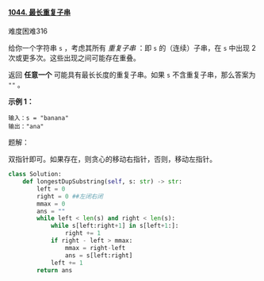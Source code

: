 #### [1044. 最长重复子串](https://leetcode-cn.com/problems/longest-duplicate-substring/)

难度困难316

给你一个字符串 `s` ，考虑其所有 *重复子串* ：即 `s` 的（连续）子串，在 `s` 中出现 2 次或更多次。这些出现之间可能存在重叠。

返回 **任意一个** 可能具有最长长度的重复子串。如果 `s` 不含重复子串，那么答案为 `""` 。

 

**示例 1：**

```
输入：s = "banana"
输出："ana"
```

题解：

双指针即可。如果存在，则贪心的移动右指针，否则，移动左指针。

```python
class Solution:
    def longestDupSubstring(self, s: str) -> str:
        left = 0
        right = 0 ##左闭右闭
        mmax = 0
        ans = ""
        while left < len(s) and right < len(s):
            while s[left:right+1] in s[left+1:]: 
                right += 1
            if right - left > mmax:
                mmax = right-left
                ans = s[left:right]
            left += 1
        return ans
```

